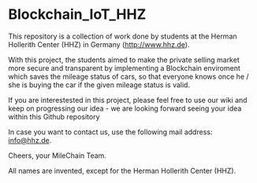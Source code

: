 # Blockchain_IoT_HHZ
This repository is a collection of work done by students at the Herman Hollerith Center (HHZ) in Germany (http://www.hhz.de).

With this project, the students aimed to make the private selling market more secure and transparent by implementing a Blockchain enviroment which saves the mileage status of cars, so that everyone knows once he / she is buying the car if the given mileage status is valid.

If you are interestested in this project, please feel free to use our wiki and keep on progressing our idea - we are looking forward seeing your idea within this Github repository

In case you want to contact us, use the following mail address: info@hhz.de.

Cheers, your MileChain Team.



All names are invented, except for the Herman Hollerith Center (HHZ). 
